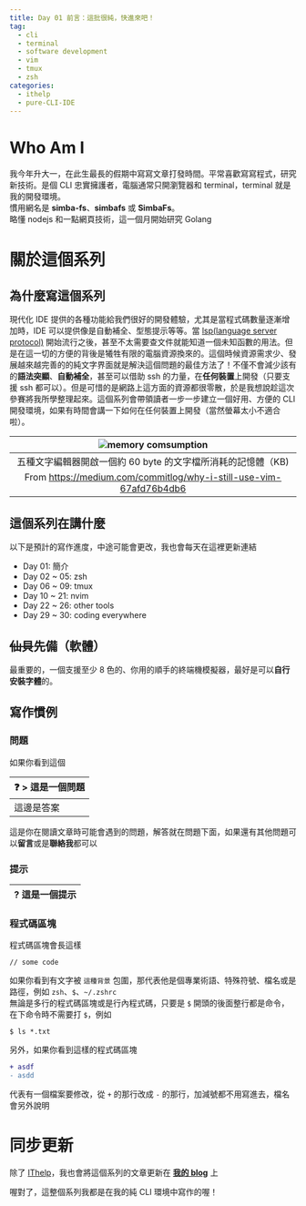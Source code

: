 ```yaml
---
title: Day 01 前言：這批很純，快進來吧！
tag:
  - cli
  - terminal
  - software development
  - vim
  - tmux
  - zsh
categories:
  - ithelp
  - pure-CLI-IDE
---
```


# Who Am I
我今年升大一，在此生最長的假期中寫寫文章打發時間。平常喜歡寫寫程式，研究新技術。是個 CLI 忠實擁護者，電腦通常只開瀏覽器和 terminal，terminal 就是我的開發環境。  
慣用網名是 **simba-fs**、**simbafs** 或 **SimbaFs**。  
略懂 nodejs 和一點網頁技術，這一個月開始研究 Golang

# 關於這個系列
## 為什麼寫這個系列
現代化 IDE 提供的各種功能給我們很好的開發體驗，尤其是當程式碼數量逐漸增加時，IDE 可以提供像是自動補全、型態提示等等。當 [lsp(language server protocol)](https://docs.microsoft.com/zh-tw/visualstudio/extensibility/language-server-protocol?view=vs-2019) 開始流行之後，甚至不太需要查文件就能知道一個未知函數的用法。但是在這一切的方便的背後是犧牲有限的電腦資源換來的。這個時候資源需求少、發展越來越完善的的純文字界面就是解決這個問題的最佳方法了！不僅不會減少該有的**語法突顯**、**自動補全**，甚至可以借助 ssh 的力量，在**任何裝置**上開發（只要支援 ssh 都可以）。但是可惜的是網路上這方面的資源都很零散，於是我想說趁這次參賽將我所學整理起來。這個系列會帶領讀者一步一步建立一個好用、方便的 CLI 開發環境，如果有時間會講一下如何在任何裝置上開發（當然螢幕太小不適合啦）。

| ![memory comsumption](/images/ithelp/pure-CLI-IDE/day01/mem-comsumption.png)            |
| :---:                                                              |
| 五種文字編輯器開啟一個約 60 byte 的文字檔所消耗的記憶體（KB)       |
| From https://medium.com/commitlog/why-i-still-use-vim-67afd76b4db6 |

## 這個系列在講什麼
以下是預計的寫作進度，中途可能會更改，我也會每天在這裡更新連結
* Day 01: 簡介
* Day 02 ~ 05: zsh
* Day 06 ~ 09: tmux
* Day 10 ~ 21: nvim
* Day 22 ~ 26: other tools
* Day 29 ~ 30: coding everywhere

## ~~仙貝~~先備（軟體）
最重要的，一個支援至少 8 色的、你用的順手的終端機模擬器，最好是可以**自行安裝字體**的。

## 寫作慣例

### 問題
如果你看到這個

| ❓ > 這是一個問題 |
| :---              |
| 這邊是答案        |

這是你在閱讀文章時可能會遇到的問題，解答就在問題下面，如果還有其他問題可以**留言**或是**聯絡我**都可以

### 提示
| ? 這是一個提示 |
| :---            |

### 程式碼區塊
程式碼區塊會長這樣
```
// some code
```
如果你看到有文字被 `這種背景` 包圍，那代表他是個專業術語、特殊符號、檔名或是路徑，例如 `zsh`、`$`、`~/.zshrc`  
無論是多行的程式碼區塊或是行內程式碼，只要是 `$` 開頭的後面整行都是命令，在下命令時不需要打 `$`，例如
```
$ ls *.txt
```

另外，如果你看到這樣的程式碼區塊
```diff
+ asdf
- asdd
```
代表有一個檔案要修改，從 `+` 的那行改成 `-` 的那行，加減號都不用寫進去，檔名會另外說明

# 同步更新
除了 [IThelp](https://ithelp.ithome.com.tw/users/20130473/ironman/3975)，我也會將這個系列的文章更新在 **[我的 blog](https://blog.simba-fs.dev/categories/ithelp/pure-CLI-IDE)** 上

喔對了，這整個系列我都是在我的純 CLI 環境中寫作的喔！


